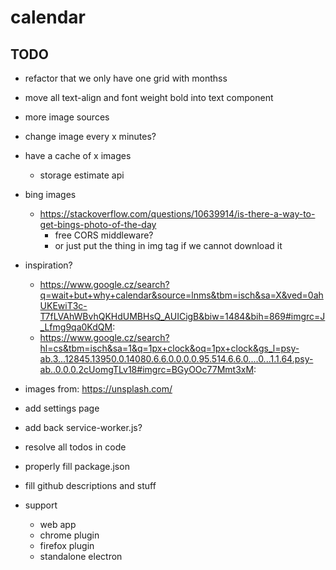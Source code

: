 # calendar

## TODO

- refactor that we only have one grid with monthss
- move all text-align and font weight bold into text component

- more image sources
- change image every x minutes?
- have a cache of x images
  - storage estimate api
- bing images
  - https://stackoverflow.com/questions/10639914/is-there-a-way-to-get-bings-photo-of-the-day
    - free CORS middleware?
    - or just put the thing in img tag if we cannot download it

- inspiration?
  - https://www.google.cz/search?q=wait+but+why+calendar&source=lnms&tbm=isch&sa=X&ved=0ahUKEwiT3c-T7fLVAhWBvhQKHdUMBHsQ_AUICigB&biw=1484&bih=869#imgrc=J_Lfmg9qa0KdQM:
  - https://www.google.cz/search?hl=cs&tbm=isch&sa=1&q=1px+clock&oq=1px+clock&gs_l=psy-ab.3...12845.13950.0.14080.6.6.0.0.0.0.95.514.6.6.0....0...1.1.64.psy-ab..0.0.0.2cUomgTLv18#imgrc=BGyOOc77Mmt3xM:

- images from: https://unsplash.com/
- add settings page
- add back service-worker.js?
- resolve all todos in code
- properly fill package.json
- fill github descriptions and stuff
- support
    - web app
    - chrome plugin
    - firefox plugin
    - standalone electron
